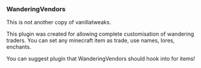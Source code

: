 <h3>WanderingVendors</h3>

This is not another copy of vanillatweaks.

This plugin was created for allowing complete customisation of wandering traders.
You can set any minecraft item as trade, use names, lores, enchants.


You can suggest plugin that WanderingVendors should hook into for items!